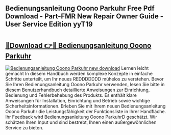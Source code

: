 ## Bedienungsanleitung Ooono Parkuhr Free Pdf Download - Part-FMR New Repair Owner Guide - User Service Edition yyT19

# <h2><a href="http://df2oev.blite.top/?on=Bedienungsanleitung+Ooono+Parkuhr">🔗Download 👉🔴 Bedienungsanleitung Ooono Parkuhr</a></h2>

[![Bedienungsanleitung Ooono Parkuhr new download](https://i.imgur.com/lujVjoI.png)](http://df2oev.blite.top/?on=Bedienungsanleitung+Ooono+Parkuhr)
Lernen leicht gemacht In diesem Handbuch werden komplexe Konzepte in einfache Schritte unterteilt, um Ihr neues REDDDDDDD mühelos zu verstehen. Bevor Sie Ihren Bedienungsanleitung Ooono Parkuhr verwenden, lesen Sie bitte in diesem Benutzerhandbuch detaillierte Anweisungen zur Einrichtung, Bedienung und Fehlerbehebung des Produkts. Es enthält klare Anweisungen für Installation, Einrichtung und Betrieb sowie wichtige Sicherheitsinformationen. Erleben Sie mit Ihrem neuen Bedienungsanleitung Ooono Parkuhr die Leistungsfähigkeit der Funktionsliste in Ihrer Handfläche. Ihr Feedback wird Bedienungsanleitung Ooono ParkuhrD geschätzt. Wir schätzen Ihren Input und sind bestrebt, Ihnen einen außergewöhnlichen Service zu bieten.
